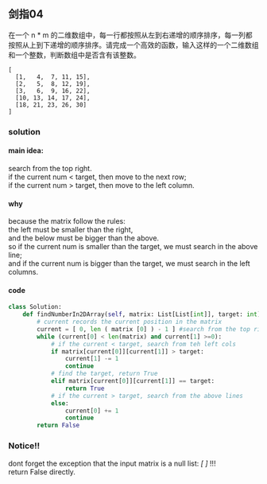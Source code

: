 ## 剑指04

在一个 n * m 的二维数组中，每一行都按照从左到右递增的顺序排序，每一列都按照从上到下递增的顺序排序。请完成一个高效的函数，输入这样的一个二维数组和一个整数，判断数组中是否含有该整数。

```
[
  [1,   4,  7, 11, 15],
  [2,   5,  8, 12, 19],
  [3,   6,  9, 16, 22],
  [10, 13, 14, 17, 24],
  [18, 21, 23, 26, 30]
]
```

### solution
#### main idea: 
search from the top right.  
if the current num < target, then move to the next row;  
if the current num > target, then move to the  left column.  
#### why 
because the matrix follow the rules:  
the left must be smaller than the right,  
and the below must be bigger than the above.  
so if the current num is smaller than the target, we must search in the above line;  
and if the current num is bigger than the target, we must search in the left columns.


#### code

```python
class Solution:
    def findNumberIn2DArray(self, matrix: List[List[int]], target: int) -> bool:
        # current records the current position in the matrix
        current = [ 0, len ( matrix [0] ) - 1 ] #search from the top right
        while (current[0] < len(matrix) and current[1] >=0):
            # if the current < target, search from teh left cols
            if matrix[current[0]][current[1]] > target:
                current[1] -= 1
                continue
            # find the target, return True
            elif matrix[current[0]][current[1]] == target:
                return True
            # if the current > target, search from the above lines
            else:
                current[0] += 1
                continue
        return False


```

### Notice!!
dont forget the exception that the input matrix is a null list: *[ ]* !!!  
return False directly.